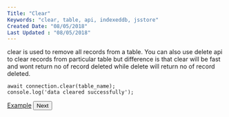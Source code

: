 ```yaml
---
Title: "Clear"
Keywords: "clear, table, api, indexeddb, jsstore"
Created Date: "08/05/2018"
Last Updated : "08/05/2018"
---
```


clear is used to remove all records from a table. You can also use delete api to clear records from particular table but difference is that clear will be fast and wont return no of record deleted while delete will return no of record deleted.

```
await connection.clear(table_name);
console.log('data cleared successfully');
```

<p class="margin-top-40px center-align">
    <a class="btn info" target="_blank" href="https://ujjwalguptaofficial.github.io/idbstudio/?db=Demo&query=clear(%22Suppliers%22)%3B">Example</a>
    <button class="btn info btnNext">Next</button>
</p>